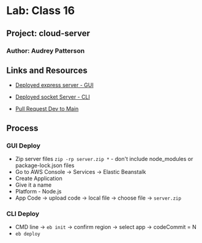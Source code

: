 # Lab: Class 16

## Project: cloud-server

### Author: Audrey Patterson

## Links and Resources

- [Deployed express server - GUI](http://cloudserverlab-env.eba-pemdy2tq.us-west-2.elasticbeanstalk.com/)
- [Deployed socket Server - CLI](http://cloud-server2.eba-gbdtmbqb.us-west-2.elasticbeanstalk.com/)

- [Pull Request Dev to Main](https://github.com/arpatterson31/cloud-server/pull/1)

## Process

### GUI Deploy

- Zip server files `zip -rp server.zip *` - don't include node_modules or package-lock.json files
- Go to AWS Console -> Services -> Elastic Beanstalk
- Create Application
- Give it a name
- Platform - Node.js
- App Code -> upload code -> local file -> choose file -> `server.zip`

### CLI Deploy

- CMD line -> `eb init` -> confirm region -> select app -> codeCommit = N
- `eb deploy`
